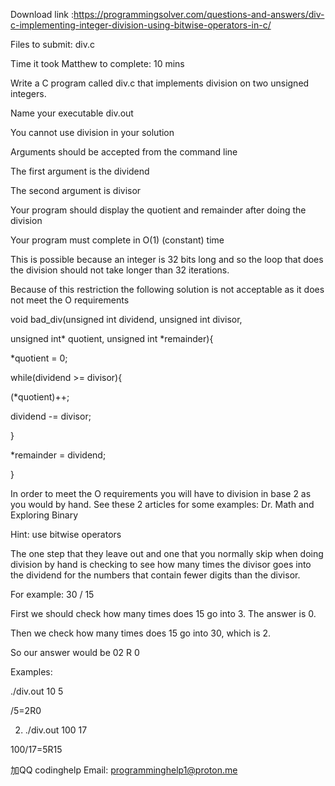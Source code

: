 Download link :https://programmingsolver.com/questions-and-answers/div-c-implementing-integer-division-using-bitwise-operators-in-c/

Files to submit: div.c

Time it took Matthew to complete: 10 mins

Write a C program called div.c that implements division on two unsigned integers.

Name your executable div.out

You cannot use division in your solution

Arguments should be accepted from the command line

The first argument is the dividend

The second argument is divisor

Your program should display the quotient and remainder after doing the division

Your program must complete in O(1) (constant) time

This is possible because an integer is 32 bits long and so the loop that does the division should not take longer than 32 iterations.

Because of this restriction the following solution is not acceptable as it does not meet the O requirements

void bad_div(unsigned int dividend, unsigned int divisor,

unsigned int* quotient, unsigned int *remainder){

*quotient = 0;

while(dividend >= divisor){

(*quotient)++;

dividend -= divisor;

}

*remainder = dividend;

}

In order to meet the O requirements you will have to division in base 2 as you would by hand. See these 2 articles for some examples: Dr. Math and Exploring Binary

Hint: use bitwise operators

The one step that they leave out and one that you normally skip when doing division by hand is checking to see how many times the divisor goes into the dividend for the numbers that contain fewer digits than the divisor.

For example: 30 / 15

First we should check how many times does 15 go into 3. The answer is 0.

Then we check how many times does 15 go into 30, which is 2.

So our answer would be 02 R 0

Examples:

./div.out 10 5

/5=2R0

2. ./div.out 100 17

100/17=5R15

加QQ codinghelp Email: programminghelp1@proton.me

